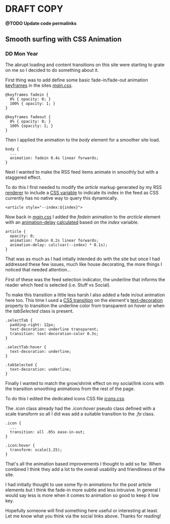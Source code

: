 # DRAFT COPY

#### @TODO Update code permalinks

## Smooth surfing with CSS Animation

### DD Mon Year

The abrupt loading and content transitions on this site were starting to grate on me so I decided to do something about it.

First thing was to add define some basic fade-in/fade-out animation [keyframes](https://developer.mozilla.org/en-US/docs/Web/CSS/@keyframes) in the sites [_main.css_](https://github.com/joegaffey/joegaffey.github.io/blob/2359c817a9c4dd5663de50acbaa8558b62471ce0/main.css).

    @keyframes fadein {
      0% { opacity: 0; }
      100% { opacity: 1; }
    }

    @keyframes fadeout {
      0% { opacity: 0; }
      100% {opacity: 1; }
    }
    
Then I applied the animation to the _body_ element for a smoother site load.

    body {
      ...
      animation: fadein 0.4s linear forwards;
    }
    
Next I wanted to make the RSS feed items animate in smoothly but with a staggered effect.

To do this I first needed to modify the _article_ markup generated by my RSS [renderer](https://gist.github.com/joegaffey/46a44c45399afb5f89efef9d1bd5f247) to include a [CSS variable](https://developer.mozilla.org/en-US/docs/Web/CSS/Using_CSS_custom_properties) to indicate its index in the feed as CSS currently has no native way to query this dynamically.

    <article style="--index:${index}">
    
Now back in [_main.css_](https://github.com/joegaffey/joegaffey.github.io/blob/2359c817a9c4dd5663de50acbaa8558b62471ce0/main.css) I added the _fadein_ animation to the _arcticle_ element with an [animation-delay](https://developer.mozilla.org/en-US/docs/Web/CSS/animation-delay) [calculated](https://developer.mozilla.org/en-US/docs/Web/CSS/calc) based on the _index_ variable.

    article {
      opacity: 0;
      animation: fadein 0.2s linear forwards;
      animation-delay: calc(var(--index) * 0.1s);
    }
    
That was as much as I had intially intended do with the site but once I had addressed these few issues, much like house decorating, the more things I noticed that needed attention...

First of these was the feed selection indicator, the underline that informs the reader which feed is selected (i.e. Stuff vs Social).

To make this transition a little less harsh I also added a fade in/out animation here too. 
This time I used a [CSS transition](https://developer.mozilla.org/en-US/docs/Web/CSS/transition) on the element's [text-decoration](https://developer.mozilla.org/en-US/docs/Web/CSS/text-decoration) property to transition the underline color from transparent on hover or when the _tabSelected_ class is present.

    .selectTab {
      padding-right: 12px;
      text-decoration: underline transparent;
      transition: text-decoration-color 0.3s;
    }

    .selectTab:hover {
      text-decoration: underline;
    }

    .tabSelected {
      text-decoration: underline;
    }

Finally I wanted to match the grow/shrink effect on my social/link icons with the transition smoothing animations from the rest of the page.

To do this I edited the dedicated icons CSS file [_icons.css_](https://github.com/joegaffey/joegaffey.github.io/blob/2359c817a9c4dd5663de50acbaa8558b62471ce0/fa.css).

The _.icon_ class already had the _.icon:hover_ pseudo class defined with a scale transform so all I did was add a suitable transition to the _.fa_ class.

    .icon {
      ...
      transition: all .05s ease-in-out; 
    }

    .icon:hover {
      transform: scale(1.25);
    }

That's all the animation based improvements I thought to add so far. 
When combined I think they add a lot to the overall usability and friendliness of the site.

I had initially thought to use some fly-in animations for the post article elements but I think the fade-in more subtle and less intrusive.
In general I would say less is more when it comes to animation so good to keep it low key.

Hopefully someone will find something here useful or interesting at least. 
Let me know what you think via the social links above. Thanks for reading!
